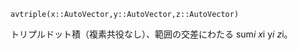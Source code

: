 ```
avtriple(x::AutoVector,y::AutoVector,z::AutoVector)
```

トリプルドット積（複素共役なし）、範囲の交差にわたる sum*i x*i y*i z*i。
